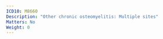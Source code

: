 ```yaml
---
ICD10: M8660
Description: "Other chronic osteomyelitis: Multiple sites"
Matters: No
Weight: 0
---
```


